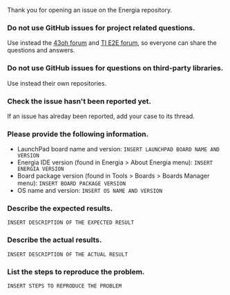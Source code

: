 Thank you for opening an issue on the Energia repository. 

### Do not use GitHub issues for project related questions. 

Use instead the [43oh forum](http://forum.43oh.com) and [TI E2E forum](http://e2e.ti.com), so everyone can share the questions and answers.

### Do not use GitHub issues for questions on third-party libraries. 

Use instead their own repositories.

### Check the issue hasn't been reported yet.

If an issue has alreday been reported, add your case to its thread.

### Please provide the following information.

* LaunchPad board name and version: `INSERT LAUNCHPAD BOARD NAME AND VERSION`
* Energia IDE version (found in Energia > About Energia menu): `INSERT ENERGIA VERSION`
* Board package version (found in Tools > Boards > Boards Manager menu): `INSERT BOARD PACKAGE VERSION`
* OS name and version: `INSERT OS NAME AND VERSION`

### Describe the expected results.

`INSERT DESCRIPTION OF THE EXPECTED RESULT`

### Describe the actual results.

`INSERT DESCRIPTION OF THE ACTUAL RESULT`

### List the steps to reproduce the problem.

`INSERT STEPS TO REPRODUCE THE PROBLEM`
